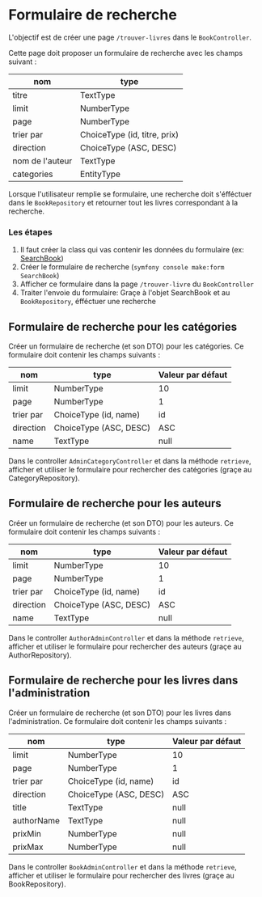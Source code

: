 # Formulaire de recherche

L'objectif est de créer une page `/trouver-livres` dans le `BookController`.

Cette page doit proposer un formulaire de recherche avec les champs
suivant :

| nom             | type                         |
| --------------- | ---------------------------- |
| titre           | TextType                     |
| limit           | NumberType                   |
| page            | NumberType                   |
| trier par       | ChoiceType (id, titre, prix) |
| direction       | ChoiceType (ASC, DESC)       |
| nom de l'auteur | TextType                     |
| categories      | EntityType                   |

Lorsque l'utilisateur remplie se formulaire, une recherche doit s'éfféctuer
dans le `BookRepository` et retourner tout les livres correspondant à la recherche.

### Les étapes

1. Il faut créer la class qui vas contenir les données du formulaire (ex: [SearchBook](./../src/DTO/SearchBook.php))
2. Créer le formulaire de recherche (`symfony console make:form SearchBook`)
3. Afficher ce formulaire dans la page `/trouver-livre` du `BookController`
4. Traiter l'envoie du formulaire: Graçe à l'objet SearchBook et au `BookRepository`, éfféctuer une recherche

## Formulaire de recherche pour les catégories

Créer un formulaire de recherche (et son DTO) pour les catégories. Ce formulaire doit contenir
les champs suivants :

| nom       | type                   | Valeur par défaut |
| --------- | ---------------------- | ----------------- |
| limit     | NumberType             | 10                |
| page      | NumberType             | 1                 |
| trier par | ChoiceType (id, name)  | id                |
| direction | ChoiceType (ASC, DESC) | ASC               |
| name      | TextType               | null              |

Dans le controller `AdminCategoryController` et dans la méthode `retrieve`, afficher
et utiliser le formulaire pour rechercher des catégories (graçe au CategoryRepository).

## Formulaire de recherche pour les auteurs

Créer un formulaire de recherche (et son DTO) pour les auteurs. Ce formulaire doit contenir
les champs suivants :

| nom       | type                   | Valeur par défaut |
| --------- | ---------------------- | ----------------- |
| limit     | NumberType             | 10                |
| page      | NumberType             | 1                 |
| trier par | ChoiceType (id, name)  | id                |
| direction | ChoiceType (ASC, DESC) | ASC               |
| name      | TextType               | null              |

Dans le controller `AuthorAdminController` et dans la méthode `retrieve`, afficher
et utiliser le formulaire pour rechercher des auteurs (graçe au AuthorRepository).

## Formulaire de recherche pour les livres dans l'administration

Créer un formulaire de recherche (et son DTO) pour les livres dans l'administration. Ce formulaire doit contenir
les champs suivants :

| nom        | type                   | Valeur par défaut |
| ---------- | ---------------------- | ----------------- |
| limit      | NumberType             | 10                |
| page       | NumberType             | 1                 |
| trier par  | ChoiceType (id, name)  | id                |
| direction  | ChoiceType (ASC, DESC) | ASC               |
| title      | TextType               | null              |
| authorName | TextType               | null              |
| prixMin    | NumberType             | null              |
| prixMax    | NumberType             | null              |

Dans le controller `BookAdminController` et dans la méthode `retrieve`, afficher
et utiliser le formulaire pour rechercher des livres (graçe au BookRepository).
